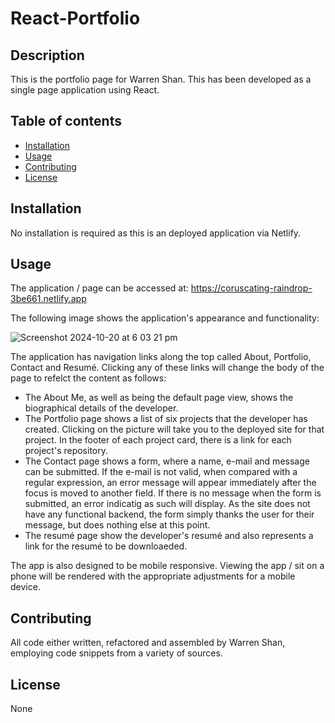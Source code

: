 # React-Portfolio

## Description
This is the portfolio page for Warren Shan. This has been developed as a single page application using React.

## Table of contents
  - [Installation](#installation)
  - [Usage](#usage)
  - [Contributing](#contributing)
  - [License](#license)
  
## Installation
No installation is required as this is an deployed application via Netlify.  
  
## Usage
The application / page can be accessed at: https://coruscating-raindrop-3be661.netlify.app

The following image shows the application's appearance and functionality:

![Screenshot 2024-10-20 at 6 03 21 pm](https://github.com/user-attachments/assets/f64ec164-f1b2-4e21-b432-803e45da55a4)


The application has navigation links along the top called About, Portfolio, Contact and Resumé. Clicking any of these links will change the body of the page to refelct the content as follows:

- The About Me, as well as being the default page view, shows the biographical details of the developer.
- The Portfolio page shows a list of six projects that the developer has created. Clicking on the picture will take you to the deployed site for that project. In the footer of each project card, there is a link for each project's repository.
- The Contact page shows a form, where a name, e-mail and message can be submitted. If the e-mail is not valid, when compared with a regular expression, an error message will appear immediately after the focus is moved to another field. If there is no message when the form is submitted, an error indicatig as such will display. As the site does not have any functional backend, the form simply thanks the user for their message, but does nothing else at this point.  
- The resumé page show the developer's resumé and also represents a link for the resumé to be downloaeded.

The app is also designed to be mobile responsive. Viewing the app / sit on a phone will be rendered with the appropriate adjustments for a mobile device.

## Contributing
All code either written, refactored and assembled by Warren Shan, employing code snippets from a variety of sources.
  
## License
None
